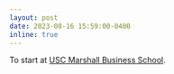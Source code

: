 ```yaml
---
layout: post
date: 2023-08-16 15:59:00-0400
inline: true
---
```


To start at [USC Marshall Business School](https://www.marshall.usc.edu/). 